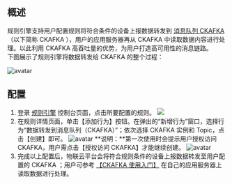 ## 概述
规则引擎支持用户配置规则将符合条件的设备上报数据转发到 [消息队列 CKAFKA](https://cloud.tencent.com/product/CKafka) （以下简称 CKAFKA ），用户的应用服务器再从 CKAFKA 中读取数据内容进行处理。以此利用 CKAFKA 高吞吐量的优势，为用户打造高可用性的消息链路。  
下图展示了规则引擎将数据转发给 CKAFKA 的整个过程：

![avatar](https://main.qcloudimg.com/raw/ae9179db06123982f14857891aeabb8a.png)

## 配置
1. 登录 [规则引擎](https://console.cloud.tencent.com/iotcloud/rules/rule) 控制台页面，点击所要配置的规则。
![](https://main.qcloudimg.com/raw/397a3f63168850cfeaeacc02098b66e7.png)
2. 在规则详情页面，单击【添加行为】按钮。在弹出的“新增行为”窗口，选择行为“数据转发到消息队列（CKAFKA）”；依次选择 CKAFKA 实例和 Topic，点击【创建】即可。
![avatar](https://main.qcloudimg.com/raw/38ae9c8f13937126d3fb0adba61d28d2.png) 
**说明：**第一次使用时会提示用户授权访问 CKAFKA，用户需点击【授权访问 CKAFKA】才能继续创建。
![avatar](https://main.qcloudimg.com/raw/c4824d0ea85b05ea6ea524feed4c02f2.png) 
3. 完成以上配置后，物联云平台会将符合规则条件的设备上报数据转发至用户配置的 CKAFKA ；用户可参考 [【CKAFKA 使用入门】](https://cloud.tencent.com/document/product/597/10112) 在自己的应用服务器上读取数据进行处理。